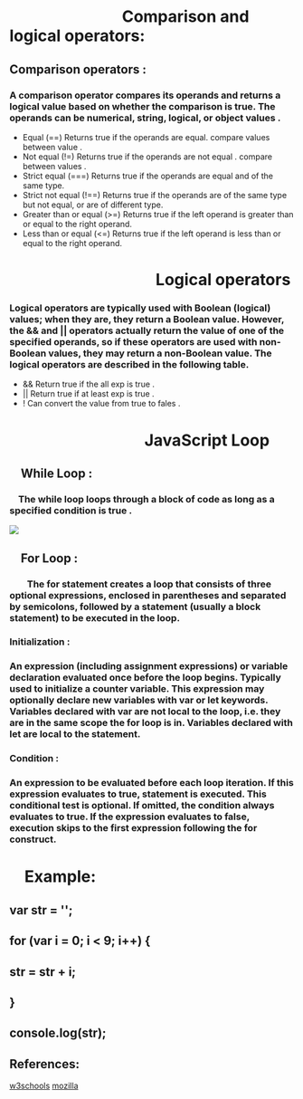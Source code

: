 # &nbsp; &nbsp; &nbsp; &nbsp; &nbsp; &nbsp; &nbsp; &nbsp; &nbsp; &nbsp; &nbsp; &nbsp; &nbsp; &nbsp; &nbsp; Comparison and logical operators:

 ## Comparison operators :
### A comparison operator compares its operands and returns a logical value based on whether the comparison is true. The operands can be numerical, string, logical, or object values .

- Equal (==) Returns true if the operands are equal. compare values between value .
- Not equal (!=) Returns true if the operands are not equal . compare  between values .
- Strict equal (===) Returns true if the operands are equal and of the same type.
- Strict not equal (!==) Returns true if the operands are of the same type but not equal, or are of different type.
- Greater than or equal (>=)	Returns true if the left operand is greater than or equal to the right operand.
- Less than or equal (<=)	Returns true if the left operand is less than or equal to the right     operand.

# &nbsp; &nbsp; &nbsp; &nbsp; &nbsp; &nbsp; &nbsp; &nbsp; &nbsp; &nbsp; &nbsp; &nbsp;&nbsp; &nbsp; &nbsp;&nbsp; &nbsp; &nbsp;&nbsp; &nbsp; &nbsp; Logical operators

### Logical operators are typically used with Boolean (logical) values; when they are, they return a Boolean value. However, the && and || operators actually return the value of one of the specified operands, so if these operators are used with non-Boolean values, they may return a non-Boolean value. The logical operators are described in the following table.

- && Return true if the all exp is true .
- || Return true if at least exp is true .
- !  Can convert the value from true to fales .
   
# &nbsp; &nbsp; &nbsp; &nbsp; &nbsp; &nbsp; &nbsp; &nbsp; &nbsp; &nbsp; &nbsp; &nbsp; &nbsp; &nbsp; &nbsp; &nbsp; &nbsp; &nbsp;  JavaScript Loop



##  &nbsp; &nbsp; While Loop : 

### &nbsp; &nbsp; The while loop loops through a block of code as long as a specified condition is true .

![](https://simplesnippets.tech/wp-content/uploads/2018/10/while-loop-in-javascript-featured-image-1280x720.jpg)

## &nbsp; &nbsp; For Loop :
### &nbsp; &nbsp; &nbsp; &nbsp; The for statement creates a loop that consists of three optional expressions, enclosed in parentheses and separated by semicolons, followed by a statement (usually a block statement) to be executed in the loop.


### Initialization :
### An expression (including assignment expressions) or variable declaration evaluated once before the loop begins. Typically used to initialize a counter variable. This expression may optionally declare new variables with var or let keywords. Variables declared with var are not local to the loop, i.e. they are in the same scope the for loop is in. Variables declared with let are local to the statement.

### Condition :
### An expression to be evaluated before each loop iteration. If this expression evaluates to true, statement is executed. This conditional test is optional. If omitted, the condition always evaluates to true. If the expression evaluates to false, execution skips to the first expression following the for construct.


# &nbsp; &nbsp; Example:
## var str = '';

## for (var i = 0; i < 9; i++) {
##  str = str + i;
## }

## console.log(str);

## References:

[w3schools](https://www.w3schools.com/)
[mozilla](https://developer.mozilla.org/en-US/docs/Web/JavaScript/Reference/Statements/for)